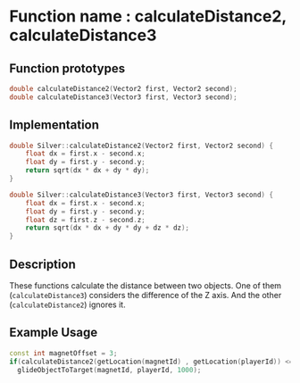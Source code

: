 # Function name : calculateDistance2, calculateDistance3

## Function prototypes

```cpp
double calculateDistance2(Vector2 first, Vector2 second);
double calculateDistance3(Vector3 first, Vector3 second);
```

## Implementation

```cpp
double Silver::calculateDistance2(Vector2 first, Vector2 second) {
    float dx = first.x - second.x;
    float dy = first.y - second.y;
    return sqrt(dx * dx + dy * dy);
}

double Silver::calculateDistance3(Vector3 first, Vector3 second) {
    float dx = first.x - second.x;
    float dy = first.y - second.y;
    float dz = first.z - second.z;
    return sqrt(dx * dx + dy * dy + dz * dz);
}
```

## Description
These functions calculate the distance between two objects. One of them (`calculateDistance3`) considers the difference of the Z axis. And the other (`calculateDistance2`) ignores it. 

## Example Usage
```cpp
const int magnetOffset = 3;
if(calculateDistance2(getLocation(magnetId) , getLocation(playerId)) <= magnetOffset)
  glideObjectToTarget(magnetId, playerId, 1000);
```

